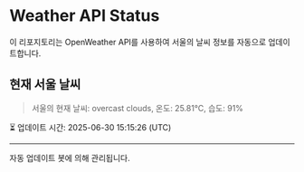 
# Weather API Status

이 리포지토리는 OpenWeather API를 사용하여 서울의 날씨 정보를 자동으로 업데이트합니다.

## 현재 서울 날씨
> 서울의 현재 날씨: overcast clouds, 온도: 25.81°C, 습도: 91%

⏳ 업데이트 시간: 2025-06-30 15:15:26 (UTC)

---
자동 업데이트 봇에 의해 관리됩니다.
